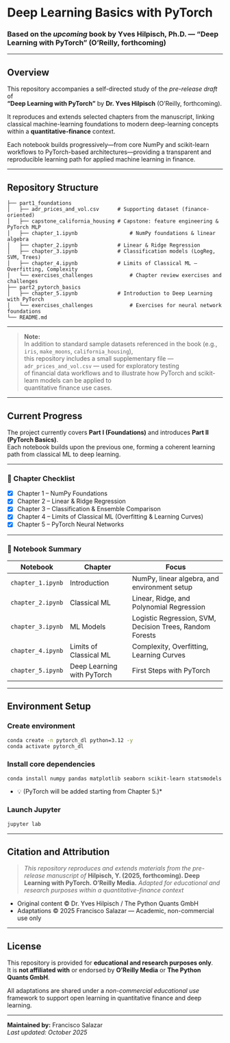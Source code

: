 # Deep Learning Basics with PyTorch 

### Based on the *upcoming* book by **Yves Hilpisch, Ph.D. — “Deep Learning with PyTorch” (O’Reilly, forthcoming)**

---

## Overview

This repository accompanies a self-directed study of the *pre-release draft* of  
**“Deep Learning with PyTorch”** by **Dr. Yves Hilpisch** (O’Reilly, forthcoming).  

It reproduces and extends selected chapters from the manuscript, linking classical machine-learning foundations to modern deep-learning concepts within a **quantitative-finance** context.  

Each notebook builds progressively—from core NumPy and scikit-learn workflows to PyTorch-based architectures—providing a transparent and reproducible learning path for applied machine learning in finance.

---

## Repository Structure

```
├── part1_foundations
│   ├── adr_prices_and_vol.csv		# Supporting dataset (finance-oriented)
│   ├── capstone_california_housing	# Capstone: feature engineering & PyTorch MLP
│   ├── chapter_1.ipynb 				# NumPy foundations & linear algebra
│   ├── chapter_2.ipynb				# Linear & Ridge Regression
│   ├── chapter_3.ipynb				# Classification models (LogReg, SVM, Trees)
│   ├── chapter_4.ipynb				# Limits of Classical ML — Overfitting, Complexity 
│   └── exercises_challenges			# Chapter review exercises and challenges 
├── part2_pytorch_basics
│   ├── chapter_5.ipynb				# Introduction to Deep Learning with PyTorch
│   └── exercises_challenges			# Exercises for neural network foundations			
└── README.md
```
---

> **Note:**  
> In addition to standard sample datasets referenced in the book (e.g., `iris`, `make_moons`, `california_housing`),  
> this repository includes a small supplementary file — `adr_prices_and_vol.csv` — used for exploratory testing  
> of financial data workflows and to illustrate how PyTorch and scikit-learn models can be applied to  
> quantitative finance use cases.

---
## Current Progress

The project currently covers **Part I (Foundations)** and introduces **Part II (PyTorch Basics)**.  
Each notebook builds upon the previous one, forming a coherent learning path from classical ML to deep learning.

---

### 📘 Chapter Checklist

* [x] Chapter 1 – NumPy Foundations
* [x] Chapter 2 – Linear & Ridge Regression 
* [x] Chapter 3 – Classification & Ensemble Comparison
* [x] Chapter 4 – Limits of Classical ML (Overfitting & Learning Curves)
* [x] Chapter 5 – PyTorch Neural Networks

---

### 🧩 Notebook Summary

| Notebook          | Chapter                    | Focus                                                    |
| ----------------- | -------------------------- | -------------------------------------------------------- |
| `chapter_1.ipynb` | Introduction               | NumPy, linear algebra, and environment setup             |
| `chapter_2.ipynb` | Classical ML               | Linear, Ridge, and Polynomial Regression                 |
| `chapter_3.ipynb` | ML Models                  | Logistic Regression, SVM, Decision Trees, Random Forests |
| `chapter_4.ipynb` | Limits of Classical ML     | Complexity, Overfitting, Learning Curves                 |
| `chapter_5.ipynb` | Deep Learning with PyTorch | First Steps with PyTorch                                 |

---

## Environment Setup

### Create environment

```bash
conda create -n pytorch_dl python=3.12 -y
conda activate pytorch_dl
```

### Install core dependencies

```bash
conda install numpy pandas matplotlib seaborn scikit-learn statsmodels scipy numba jupyterlab notebook ipykernel -y
```

* 💡 (PyTorch will be added starting from Chapter 5.)*

### Launch Jupyter

```bash
jupyter lab
```

---

## Citation and Attribution

> *This repository reproduces and extends materials from the pre-release manuscript of*
> **Hilpisch, Y. (2025, forthcoming). Deep Learning with PyTorch. O’Reilly Media.**
> *Adapted for educational and research purposes within a quantitative-finance context*

* Original content © Dr. Yves Hilpisch / The Python Quants GmbH
* Adaptations © 2025 Francisco Salazar — Academic, non-commercial use only

---

## License

This repository is provided for **educational and research purposes only**.  
It is **not affiliated with** or endorsed by **O’Reilly Media** or **The Python Quants GmbH**.

All adaptations are shared under a *non-commercial educational use* framework to support open learning in quantitative finance and deep learning.

---
**Maintained by:** Francisco Salazar  
*Last updated: October 2025*



